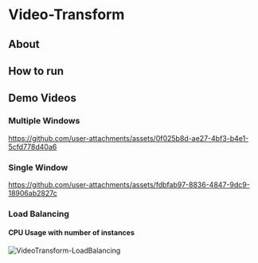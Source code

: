 # Video-Transform
## About


## How to run


## Demo Videos
### Multiple Windows
https://github.com/user-attachments/assets/0f025b8d-ae27-4bf3-b4e1-5cfd778d40a6

### Single Window
https://github.com/user-attachments/assets/fdbfab97-8836-4847-9dc9-18906ab2827c

### Load Balancing
#### CPU Usage with number of instances
![VideoTransform-LoadBalancing](https://github.com/user-attachments/assets/433686fe-401c-4b64-aa35-20fbaba9876b)
